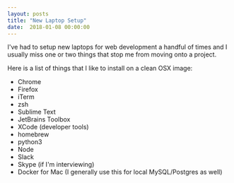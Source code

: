 ```yaml
---
layout: posts
title: "New Laptop Setup"
date:  2018-01-08 00:00:00
---
```


I've had to setup new laptops for web development a handful of times and I usually miss one or two things that stop me from moving onto a project.

Here is a list of things that I like to install on a clean OSX image:

<ul>
    <li>Chrome</li>
    <li>Firefox</li>
    <li>iTerm</li>
    <li>zsh</li>
    <li>Sublime Text</li>
    <li>JetBrains Toolbox</li>
    <li>XCode (developer tools)</li>
    <li>homebrew</li>
    <li>python3</li>
    <li>Node</li>
    <li>Slack</li>
    <li>Skype (if I'm interviewing)</li>
    <li>Docker for Mac (I generally use this for local MySQL/Postgres as well)</li>
</ul>